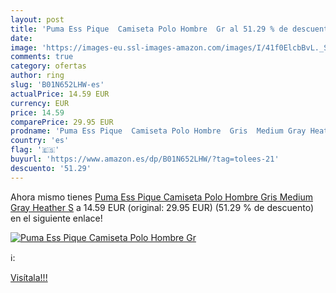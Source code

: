 ```yaml
---
layout: post
title: 'Puma Ess Pique  Camiseta Polo Hombre  Gr al 51.29 % de descuento'
date: 
image: 'https://images-eu.ssl-images-amazon.com/images/I/41f0ElcbBvL._SL200_.jpg'
comments: true
category: ofertas
author: ring
slug: 'B01N652LHW-es'
actualPrice: 14.59 EUR
currency: EUR
price: 14.59
comparePrice: 29.95 EUR
prodname: 'Puma Ess Pique  Camiseta Polo Hombre  Gris  Medium Gray Heather   S'
country: 'es'
flag: '🇪🇸'
buyurl: 'https://www.amazon.es/dp/B01N652LHW/?tag=tolees-21'
descuento: '51.29'
---
```


Ahora mismo tienes [Puma Ess Pique  Camiseta Polo Hombre  Gris  Medium Gray Heather   S](https://www.amazon.es/dp/B01N652LHW/?tag=tolees-21) a 14.59 EUR (original: 29.95 EUR) (51.29 %  de descuento) en el siguiente enlace!

[![Puma Ess Pique  Camiseta Polo Hombre  Gr](https://images-eu.ssl-images-amazon.com/images/I/41f0ElcbBvL._SL200_.jpg)](https://www.amazon.es/dp/B01N652LHW/?tag=tolees-21)

ℹ️:


[Visítala!!!](https://www.amazon.es/dp/B01N652LHW/?tag=tolees-21)
